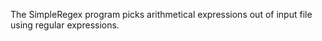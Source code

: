 The SimpleRegex program picks arithmetical expressions out of input file using regular expressions.
